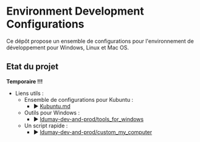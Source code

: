 # Environment Development Configurations

Ce dépôt propose un ensemble de configurations pour l'environnement de développement pour Windows, Linux et Mac OS.

## Etat du projet

**Temporaire !!!**

- Liens utils :
    - Ensemble de configurations pour Kubuntu :
        - ▶ [Kubuntu.md](Kubuntu.md)
    - Outils pour Windows :
        - ▶ [ldumay-dev-and-prod/tools_for_windows](https://github.com/ldumay-dev-and-prod/tools_for_windows)
    - Un script rapide :
        - ▶ [ldumay-dev-and-prod/custom_my_computer](https://github.com/ldumay-dev-and-prod/custom_my_computer)
